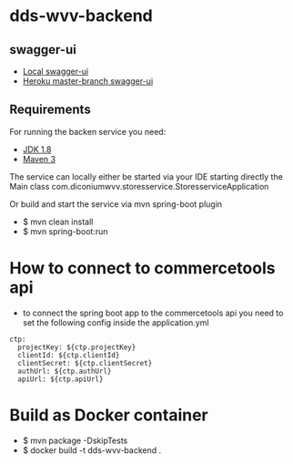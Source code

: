 # dds-wvv-backend

## swagger-ui
- [Local swagger-ui](http://localhost:8080/swagger-ui.html#/)
- [Heroku master-branch swagger-ui](https://dds-wvv-backend.herokuapp.com/swagger-ui.html#/)

## Requirements

For running the backen service you need:

- [JDK 1.8](https://openjdk.java.net/install/)
- [Maven 3](https://maven.apache.org)

The service can locally either be started via your IDE starting directly the Main class com.diconiumwvv.storesservice.StoresserviceApplication

Or build and start the service via mvn spring-boot plugin

- $ mvn clean install
- $ mvn spring-boot:run

# How to connect to commercetools api
- to connect the spring boot app to the commercetools api you need to set the following config inside the application.yml


````
ctp: 
  projectKey: ${ctp.projectKey}
  clientId: ${ctp.clientId}
  clientSecret: ${ctp.clientSecret}
  authUrl: ${ctp.authUrl}
  apiUrl: ${ctp.apiUrl}
````

# Build as Docker container

- $ mvn package -DskipTests
- $ docker build -t dds-wvv-backend .
